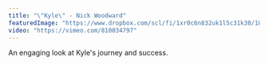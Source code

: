 ```yaml
---
title: "\"Kyle\" - Nick Woodward"
featuredImage: "https://www.dropbox.com/scl/fi/1xr0c6n832uk1l5c31k30/18-_Kyle_-Nick-Woodward.jpg?rlkey=4ri7odttev05bsxv80teoo54l&dl=0"
video: "https://vimeo.com/810034797"
---
```

An engaging look at Kyle's journey and success.

